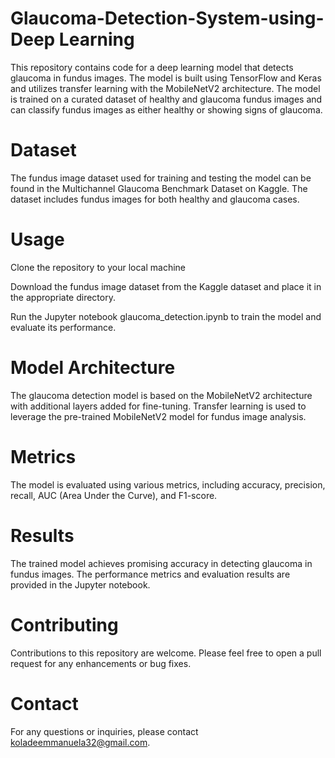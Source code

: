 # Glaucoma-Detection-System-using-Deep Learning

This repository contains code for a deep learning model that detects glaucoma in fundus images. The model is built using TensorFlow and Keras and utilizes transfer learning with the MobileNetV2 architecture. The model is trained on a curated dataset of healthy and glaucoma fundus images and can classify fundus images as either healthy or showing signs of glaucoma.

# Dataset
The fundus image dataset used for training and testing the model can be found in the Multichannel Glaucoma Benchmark Dataset on Kaggle. The dataset includes fundus images for both healthy and glaucoma cases.

# Usage
Clone the repository to your local machine

Download the fundus image dataset from the Kaggle dataset and place it in the appropriate directory.

Run the Jupyter notebook glaucoma_detection.ipynb to train the model and evaluate its performance.

# Model Architecture
The glaucoma detection model is based on the MobileNetV2 architecture with additional layers added for fine-tuning. Transfer learning is used to leverage the pre-trained MobileNetV2 model for fundus image analysis.

# Metrics
The model is evaluated using various metrics, including accuracy, precision, recall, AUC (Area Under the Curve), and F1-score.

# Results
The trained model achieves promising accuracy in detecting glaucoma in fundus images. The performance metrics and evaluation results are provided in the Jupyter notebook.

# Contributing
Contributions to this repository are welcome. Please feel free to open a pull request for any enhancements or bug fixes.

# Contact
For any questions or inquiries, please contact koladeemmanuela32@gmail.com.
